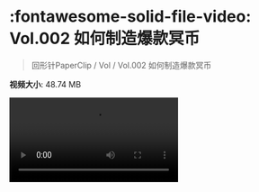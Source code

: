 # :fontawesome-solid-file-video: Vol.002 如何制造爆款冥币

> 回形针PaperClip / Vol / Vol.002 如何制造爆款冥币

**视频大小**: 48.74 MB

<div class="video"><video src="https://file.hsyhx.top/archive/PaperClip/Vol/002.mp4" controls preload>🤔 您的浏览器不支持 video 标签</video></div>